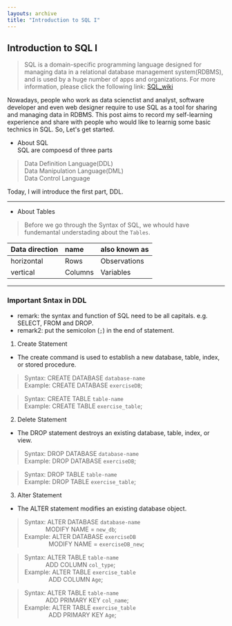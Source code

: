 ```yaml
---
layouts: archive
title: "Introduction to SQL I"
---
```

## Introduction to SQL I
> SQL is a  domain-specific programming language designed for managing data in a relational database management system(RDBMS), and is used by a huge number of apps and organizations. For more information, please click the following link: [SQL_wiki](https://en.wikipedia.org/wiki/SQL "Title")

Nowadays, people who work as data scienctist and analyst, software developer and even web designer require to use SQL as a tool for sharing and managing data in RDBMS. This post aims to record my self-learning experience and share with people who would like to learnig some basic technics in SQL. So, Let's get started.

* About SQL <br>
SQL are compoesd of three parts 
> Data Definition Language(DDL) <br>
  Data Manipulation Language(DML) <br>
  Data Control Language

Today, I will introduce the first part, DDL.

 ---

* About Tables

> Before we go through the Syntax of SQL, we whould have fundemantal understading about the `Tables`.

| Data direction | name | also known as |
| :------------- | :--- | :------------ |
| horizontal     | Rows | Observations  |
| vertical       | Columns | Variables  |

 ---

### Important Sntax in DDL
* remark: the syntax and function of SQL need to be all capitals. e.g. SELECT, FROM and DROP.
* remark2: put the semicolon (`;`) in the end of statement.

1. Create Statement <br>
  * The create command is used to establish a new database, table, index, or stored procedure.

> Syntax: CREATE DATABASE `database-name` <br>
  Example: CREATE DATABASE `exerciseDB`;

> Syntax: CREATE TABLE `table-name` <br>
  Example: CREATE TABLE `exercise_table`;
  
2. Delete Statement <br>
  * The DROP statement destroys an existing database, table, index, or view.

> Syntax: DROP DATABASE `database-name` <br>
  Example: DROP DATABASE `exerciseDB`;
  
> Syntax: DROP TABLE `table-name` <br>
  Example: DROP TABLE `exercise_table`;

3. Alter Statement <br>
  * The ALTER statement modifies an existing database object.

> Syntax: ALTER DATABASE `database-name` <br>
           &emsp;&emsp;&emsp;&ensp;MODIFY NAME = `new_db`; <br>
   Example: ALTER DATABASE `exerciseDB`  <br>
            &emsp;&emsp;&emsp;&emsp;MODIFY NAME = `exerciseDB_new`; 

> Syntax: ALTER TABLE `table-name` <br>
           &emsp;&emsp;&emsp;&ensp;ADD COLUMN `col_type`; <br>
   Example: ALTER TABLE `exercise_table`  <br>
            &emsp;&emsp;&emsp;&emsp;ADD COLUMN `Age`;

> Syntax: ALTER TABLE `table-name` <br>
           &emsp;&emsp;&emsp;&ensp;ADD PRIMARY KEY `col_name`; <br>
   Example: ALTER TABLE `exercise_table`  <br>
           &emsp;&emsp;&emsp;&emsp;ADD PRIMARY KEY `Age`;
